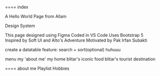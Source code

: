 ==== index

A
Hello World
Page from Allam

Design System

This page designed using Figma
Coded in VS Code
Uses Bootstrap 5
Inspired by Soft UI and Alto's Adventure
Motivated by Pak Irfan Subakti

create a datatable feature: search + sort(optional)
huhuuu

menu
my 'about me'
my home
blitar's iconic food
blitar's tourist destination

==== about me
Playlist
Hobbies
